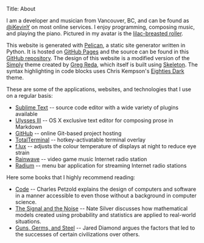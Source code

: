 Title: About

I am a developer and musician from Vancouver, BC, and can be found as [@iKevinY](https://twitter.com/iKevinY) on most online services. I enjoy programming, composing music, and playing the piano. Pictured in my avatar is the [lilac-breasted roller](https://en.wikipedia.org/wiki/Lilac-breasted_Roller).

This website is generated with [Pelican](http://getpelican.com), a static site generator written in Python. It is hosted on [GitHub Pages](http://pages.github.com) and the source can be found in this [GitHub repository](https://github.com/iKevinY/iKevinY.github.io). The design of this website is a modified version of the [Simply](https://github.com/gjreda/gregreda.com/tree/master/theme/simply) theme created by [Greg Reda](http://www.gregreda.com), which itself is built using [Skeleton](http://www.getskeleton.com). The syntax highlighting in code blocks uses Chris Kempson's [Eighties Dark](http://chriskempson.github.io/base16/#eighties) theme.

These are some of the applications, websites, and technologies that I use on a regular basis:

- [Sublime Text](http://www.sublimetext.com) -- source code editor with a wide variety of plugins available
- [Ulysses III](http://www.ulyssesapp.com) -- OS X exclusive text editor for composing prose in Markdown
- [GitHub](https://github.com) -- online Git-based project hosting
- [TotalTerminal](http://totalterminal.binaryage.com) -- hotkey-activatable terminal overlay
- [f.lux](http://justgetflux.com/) -- adjusts the colour temperature of displays at night to reduce eye strain
- [Rainwave](http://rainwave.cc/) -- video game music Internet radio station
- [Radium](http://catpigstudios.com) -- menu bar application for streaming Internet radio stations

Here some books that I highly recommend reading:

- [Code](http://www.amazon.com/dp/0735611319/) -- Charles Petzold explains the design of computers and software in a manner accessible to even those without a background in computer science.
- [The Signal and the Noise](http://www.amazon.com/dp/159420411X) -- Nate Silver discusses how mathematical models created using probability and statistics are applied to real-world situations.
- [Guns, Germs, and Steel](http://www.amazon.com/dp/0393317552) -- Jared Diamond argues the factors that led to the successes of certain civilizations over others.
